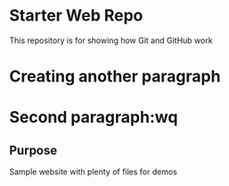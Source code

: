 # Starter Web Repo

This repository is for showing how Git and GitHub work

# Creating another paragraph

# Second paragraph:wq

## Purpose

Sample website with plenty of files for demos
